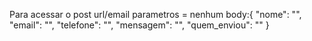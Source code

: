 Para acessar o post url/email
parametros = nenhum
body:{
  "nome": "<nome de quem enviou email>",
  "email": "<email de quem enviou>",
  "telefone": "<telefone>",
  "mensagem": "<mensagem do email>",
  "quem_enviou": "<url do site que enviou o email>"
}